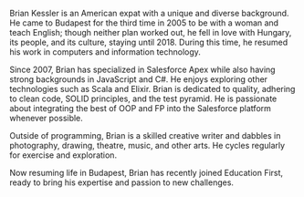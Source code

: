 Brian Kessler is an American expat with a unique and diverse background. He came to Budapest for the third time in 2005 to be with a woman and teach English; though neither plan worked out, he fell in love with Hungary, its people, and its culture, staying until 2018. During this time, he resumed his work in computers and information technology.

Since 2007, Brian has specialized in Salesforce Apex while also having strong backgrounds in JavaScript and C#. He enjoys exploring other technologies such as Scala and Elixir. Brian is dedicated to quality, adhering to clean code, SOLID principles, and the test pyramid. He is passionate about integrating the best of OOP and FP into the Salesforce platform whenever possible.

Outside of programming, Brian is a skilled creative writer and dabbles in photography, drawing, theatre, music, and other arts. He cycles regularly for exercise and exploration.

Now resuming life in Budapest, Brian has recently joined Education First, ready to bring his expertise and passion to new challenges.
